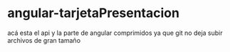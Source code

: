 # angular-tarjetaPresentacion
acá esta el api y la parte de angular comprimidos ya que git no deja subir archivos de gran tamaño 
